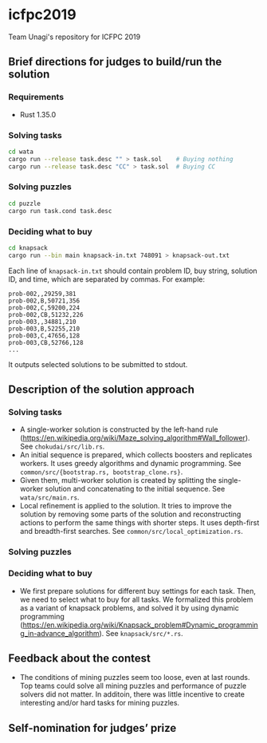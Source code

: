 # icfpc2019
Team Unagi's repository for ICFPC 2019

## Brief directions for judges to build/run the solution

### Requirements

* Rust 1.35.0

### Solving tasks

```bash
cd wata
cargo run --release task.desc "" > task.sol    # Buying nothing
cargo run --release task.desc "CC" > task.sol  # Buying CC
```

### Solving puzzles

```bash
cd puzzle
cargo run task.cond task.desc
```

### Deciding what to buy

```bash
cd knapsack
cargo run --bin main knapsack-in.txt 748091 > knapsack-out.txt
```

Each line of `knapsack-in.txt` should 
contain problem ID, buy string, solution ID, and time,
which are separated by commas.
For example:

```text
prob-002,,29259,381
prob-002,B,50721,356
prob-002,C,59200,224
prob-002,CB,51232,226
prob-003,,34881,210
prob-003,B,52255,210
prob-003,C,47656,128
prob-003,CB,52766,128
...
```

It outputs selected solutions to be submitted to stdout.


## Description of the solution approach

### Solving tasks

* A single-worker solution
 is constructed by the left-hand rule
(https://en.wikipedia.org/wiki/Maze_solving_algorithm#Wall_follower).
See `chokudai/src/lib.rs`. 
* An initial sequence is prepared, which collects boosters
and replicates workers.
It uses greedy algorithms and dynamic programming.
See `common/src/{bootstrap.rs, bootstrap_clone.rs}`.
* Given them, multi-worker solution is
created by splitting the single-worker solution
and concatenating to the initial sequence. See `wata/src/main.rs`.
* Local refinement is applied to the solution.
It tries to improve the solution
by removing some parts of the solution
and reconstructing actions to perform the same things with shorter steps.
It uses depth-first and breadth-first searches.
See `common/src/local_optimization.rs`.

### Solving puzzles




### Deciding what to buy

* We first prepare solutions
for different buy settings for each task.
Then, we need to select what to buy for all tasks.
We formalized this problem as a variant of knapsack problems,
and solved it by using dynamic programming
(https://en.wikipedia.org/wiki/Knapsack_problem#Dynamic_programming_in-advance_algorithm).
See `knapsack/src/*.rs`.


## Feedback about the contest

* The conditions of mining puzzles seem too loose,
even at last rounds.
Top teams could solve all mining puzzles
and performance of puzzle solvers did not matter.
In additoin, there was little incentive to create 
interesting and/or hard tasks for mining puzzles.



## Self-nomination for judges’ prize


